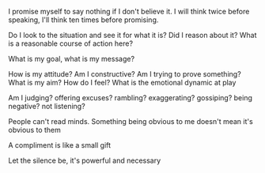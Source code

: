 ---
---

I promise myself to say nothing if I don't believe it. I will think twice before speaking, I'll think ten times before promising.

Do I look to the situation and see it for what it is? Did I reason about it? What is a reasonable course of action here? 

What is my goal, what is my message?

How is my attitude? Am I constructive? Am I trying to prove something? What is my aim? How do I feel? What is the emotional dynamic at play

Am I judging? offering excuses? rambling? exaggerating? gossiping? being negative? not listening? 

People can't read minds. Something being obvious to me doesn't mean it's obvious to them 

A compliment is like a small gift 

Let the silence be, it's powerful and necessary 